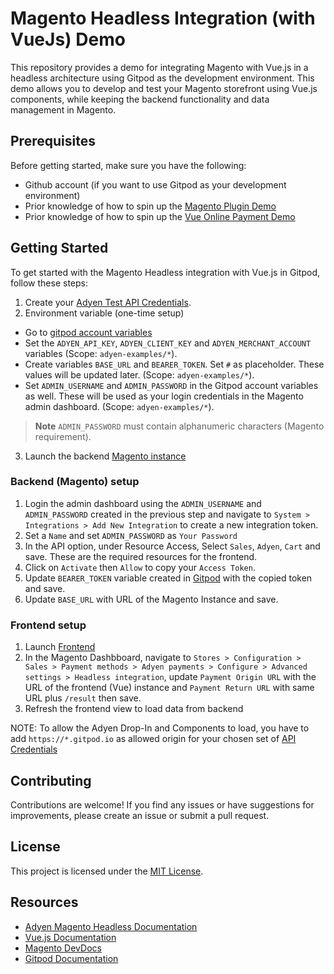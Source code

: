 # Magento Headless Integration (with VueJs) Demo

This repository provides a demo for integrating Magento with Vue.js in a headless architecture using Gitpod as the development environment. This demo allows you to develop and test your Magento storefront using Vue.js components, while keeping the backend functionality and data management in Magento.

## Prerequisites

Before getting started, make sure you have the following:

- Github account (if you want to use Gitpod as your development environment)
- Prior knowledge of how to spin up the [Magento Plugin Demo](https://github.com/adyen-examples/adyen-magento-plugin-demo)
- Prior knowledge of how to spin up the [Vue Online Payment Demo](https://github.com/adyen-examples/adyen-vue-online-payments)

## Getting Started

To get started with the Magento Headless integration with Vue.js in Gitpod, follow these steps:


1. Create your [Adyen Test API Credentials](https://docs.adyen.com/user-management/how-to-get-the-api-key).
2. Environment variable (one-time setup)
 - Go to [gitpod account variables](https://gitpod.io/variables)
 - Set the `ADYEN_API_KEY`, `ADYEN_CLIENT_KEY` and `ADYEN_MERCHANT_ACCOUNT` variables (Scope: `adyen-examples/*`).
 - Create variables `BASE_URL` and `BEARER_TOKEN`. Set `#` as placeholder. These values will be updated later. (Scope: `adyen-examples/*`).
 - Set `ADMIN_USERNAME` and `ADMIN_PASSWORD` in the Gitpod account variables as well. These will be used as your login credentials in the Magento admin dashboard. (Scope: `adyen-examples/*`).
 > __Note__ `ADMIN_PASSWORD` must contain alphanumeric characters (Magento requirement).
3. Launch the backend [Magento instance](https://github.com/adyen-examples/magento-headless-demo/tree/develop/magento-backend)



### Backend (Magento) setup
1. Login the admin dashboard using the `ADMIN_USERNAME` and `ADMIN_PASSWORD` created in the previous step and navigate to `System > Integrations > Add New Integration` to create a new integration token. 
2. Set a `Name` and set `ADMIN_PASSWORD` as `Your Password`
3. In the API option, under Resource Access, Select `Sales`, `Adyen`, `Cart` and save. These are the required resources for the frontend.
4. Click on `Activate` then `Allow` to copy your `Access Token`. 
5. Update  `BEARER_TOKEN` variable created in [Gitpod](https://gitpod.io/variables) with the copied token and save.
6. Update `BASE_URL` with URL of the Magento Instance and save.


### Frontend setup

1. Launch [Frontend](https://github.com/adyen-examples/magento-headless-demo/tree/develop/vue-frontend)
2. In the Magento Dashbboard, navigate to `Stores > Configuration > Sales > Payment methods > Adyen payments > Configure > Advanced settings > Headless integration`, update `Payment Origin URL` with the URL of the frontend (Vue) instance and `Payment Return URL` with same URL plus `/result` then save.
3. Refresh the frontend view to load data from backend

NOTE: To allow the Adyen Drop-In and Components to load, you have to add `https://*.gitpod.io` as allowed origin for your chosen set of [API Credentials](https://ca-test.adyen.com/ca/ca/config/api_credentials_new.shtml)



## Contributing

Contributions are welcome! If you find any issues or have suggestions for improvements, please create an issue or submit a pull request.

## License

This project is licensed under the [MIT License](LICENSE).


## Resources

- [Adyen Magento Headless Documentation](https://docs.adyen.com/plugins/adobe-commerce/adobe-commerce-headless-integration)
- [Vue.js Documentation](https://vuejs.org/)
- [Magento DevDocs](https://devdocs.magento.com/)
- [Gitpod Documentation](https://www.gitpod.io/docs/)
